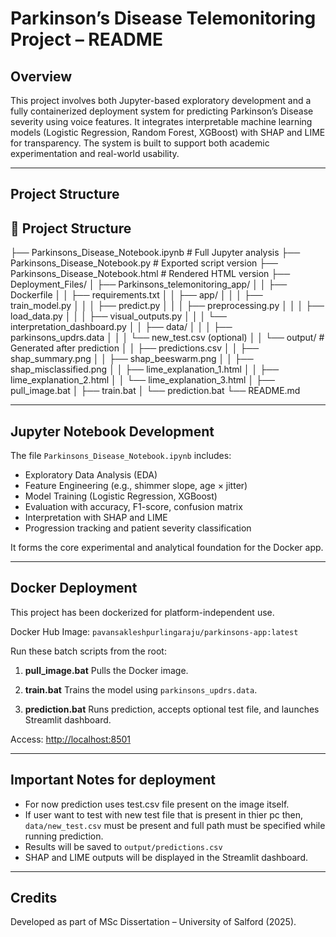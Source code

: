Parkinson’s Disease Telemonitoring Project – README
====================================================

Overview
--------
This project involves both Jupyter-based exploratory development and a fully containerized deployment system for predicting Parkinson’s Disease severity using voice features. It integrates interpretable machine learning models (Logistic Regression, Random Forest, XGBoost) with SHAP and LIME for transparency. The system is built to support both academic experimentation and real-world usability.

-----------------------------
Project Structure
-----------------------------

## 📂 Project Structure
├── Parkinsons_Disease_Notebook.ipynb   # Full Jupyter analysis
├── Parkinsons_Disease_Notebook.py      # Exported script version
├── Parkinsons_Disease_Notebook.html    # Rendered HTML version
├── Deployment_Files/
│   ├── Parkinsons_telemonitoring_app/
│   │   ├── Dockerfile
│   │   ├── requirements.txt
│   │   ├── app/
│   │   │   ├── train_model.py
│   │   │   ├── predict.py
│   │   │   ├── preprocessing.py
│   │   │   ├── load_data.py
│   │   │   ├── visual_outputs.py
│   │   │   └── interpretation_dashboard.py
│   │   ├── data/
│   │   │   ├── parkinsons_updrs.data
│   │   │   └── new_test.csv (optional)
│   │   └── output/   # Generated after prediction
│   │       ├── predictions.csv
│   │       ├── shap_summary.png
│   │       ├── shap_beeswarm.png
│   │       ├── shap_misclassified.png
│   │       ├── lime_explanation_1.html
│   │       ├── lime_explanation_2.html
│   │       └── lime_explanation_3.html
│   ├── pull_image.bat
│   ├── train.bat
│   └── prediction.bat
└── README.md





-----------------------------
Jupyter Notebook Development
-----------------------------
The file `Parkinsons_Disease_Notebook.ipynb` includes:
- Exploratory Data Analysis (EDA)
- Feature Engineering (e.g., shimmer slope, age × jitter)
- Model Training (Logistic Regression, XGBoost)
- Evaluation with accuracy, F1-score, confusion matrix
- Interpretation with SHAP and LIME
- Progression tracking and patient severity classification

It forms the core experimental and analytical foundation for the Docker app.




-----------------------------
Docker Deployment
-----------------------------
This project has been dockerized for platform-independent use.

Docker Hub Image:
`pavansakleshpurlingaraju/parkinsons-app:latest`

Run these batch scripts from the root:

1. **pull_image.bat**
   Pulls the Docker image.

2. **train.bat**
   Trains the model using `parkinsons_updrs.data`.

3. **prediction.bat**
   Runs prediction, accepts optional test file, and launches Streamlit dashboard.

Access: [http://localhost:8501](http://localhost:8501)



------------------------------
Important Notes for deployment
------------------------------
- For now prediction uses test.csv file present on the image itself.
- If user want to test with new test file that is present in thier pc then,
	`data/new_test.csv` must be present and full path must be specified while running prediction.
- Results will be saved to `output/predictions.csv`
- SHAP and LIME outputs will be displayed in the Streamlit dashboard.

-----------------------------
Credits
-----------------------------

Developed as part of MSc Dissertation – University of Salford (2025).
